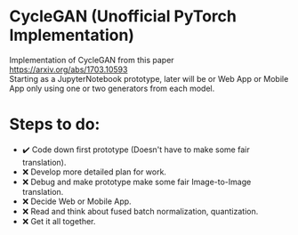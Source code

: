 # CycleGAN (Unofficial PyTorch Implementation)
Implementation of CycleGAN from this paper https://arxiv.org/abs/1703.10593 <br/>
Starting as a JupyterNotebook prototype, later will be or Web App or Mobile App only using one or two generators from each model.<br/>
# Steps to do: <br/>
- :heavy_check_mark: Code down first prototype (Doesn't have to make some fair translation).
- :x: Develop more detailed plan for work.
- :x: Debug and make prototype make some fair Image-to-Image translation.
- :x: Decide Web or Mobile App.
- :x: Read and think about fused batch normalization, quantization.
- :x: Get it all together.
